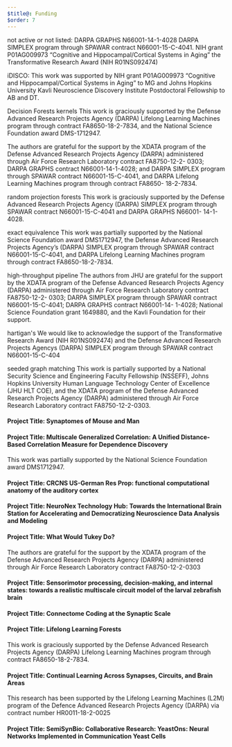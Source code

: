 ```yaml
---
$title@: Funding
$order: 7
---
```

<!-- ## Funding -->

not active or not listed: 
DARPA GRAPHS N66001-14-1-4028
DARPA SIMPLEX program through SPAWAR contract N66001-15-C-4041.
NIH grant P01AG009973 “Cognitive and Hippocampal/Cortical Systems in Aging”
the Transformative Research Award (NIH R01NS092474)

iDISCO: This work was supported by NIH grant P01AG009973 “Cognitive and Hippocampal/Cortical
Systems in Aging” to MG and Johns Hopkins University Kavli Neuroscience Discovery Institute
Postdoctoral Fellowship to AB and DT. 

Decision Forests kernels This work is graciously supported by the Defense Advanced Research
Projects Agency (DARPA) Lifelong Learning Machines program through contract FA8650-18-2-7834, and
the National Science Foundation award DMS-1712947.

The authors are grateful for the support by the XDATA program of the Defense Advanced Research
Projects Agency (DARPA) administered through Air Force Research Laboratory contract FA8750-12-2-
0303; DARPA GRAPHS contract N66001-14-1-4028; and DARPA SIMPLEX program through SPAWAR contract
N66001-15-C-4041, and DARPA Lifelong Learning Machines program through contract FA8650- 18-2-7834.

random projection forests This work is graciously supported by the Defense Advanced Research
Projects Agency (DARPA) SIMPLEX program through SPAWAR contract N66001-15-C-4041 and DARPA GRAPHS
N66001- 14-1-4028.

exact equivalence This work was partially supported by the National Science Foundation award
DMS1712947, the Defense Advanced Research Projects Agency’s (DARPA) SIMPLEX program through SPAWAR
contract N66001-15-C-4041, and DARPA Lifelong Learning Machines program through contract
FA8650-18-2-7834.

high-throughput pipeline The authors from JHU are grateful for the support by the XDATA program of
the Defense Advanced Research Projects Agency (DARPA) administered through Air Force Research
Laboratory contract FA8750-12-2- 0303; DARPA SIMPLEX program through SPAWAR contract
N66001-15-C-4041; DARPA GRAPHS contract N66001-14- 1-4028; National Science Foundation grant
1649880, and the Kavli Foundation for their support.

hartigan's 
We would like to acknowledge the support of the Transformative Research Award (NIH
R01NS092474) and the Defense Advanced Research Projects Agencys (DARPA) SIMPLEX program through
SPAWAR contract N66001-15-C-404 

seeded graph matching 
This work is partially supported by a National Security Science and
Engineering Faculty Fellowship (NSSEFF), Johns Hopkins University Human Language Technology Center
of Excellence (JHU HLT COE), and the XDATA program of the Defense Advanced Research Projects Agency
(DARPA) administered through Air Force Research Laboratory contract FA8750-12-2-0303.




#### Project Title: Synaptomes of Mouse and Man
#### Project Title: Multiscale Generalized Correlation: A Unified Distance-Based Correlation Measure for Dependence Discovery
This work was partially supported by the National Science Foundation award DMS1712947.
#### Project Title: CRCNS US-German Res Prop: functional computational anatomy of the auditory cortex
#### Project Title: NeuroNex Technology Hub: Towards the International Brain Station for Accelerating and Democratizing Neuroscience Data Analysis and Modeling
#### Project Title: What Would Tukey Do?
The authors are grateful for the support by the XDATA program of the Defense Advanced Research Projects Agency (DARPA) administered through Air Force Research Laboratory contract FA8750-12-2-0303
#### Project Title: Sensorimotor processing, decision-making, and internal states: towards a realistic multiscale circuit model of the larval zebrafish brain
#### Project Title: Connectome Coding at the Synaptic Scale
#### Project Title: Lifelong Learning Forests
This work is graciously supported by the Defense Advanced Research Projects Agency (DARPA) Lifelong Learning Machines program through contract FA8650-18-2-7834.
#### Project Title: Continual Learning Across Synapses, Circuits, and Brain Areas 
This research has been supported by the Lifelong Learning Machines (L2M) program of the Defence Advanced Research Projects Agency (DARPA) via contract number HR0011-18-2-0025
#### Project Title: SemiSynBio: Collaborative Research: YeastOns: Neural Networks Implemented in Communication Yeast Cells

